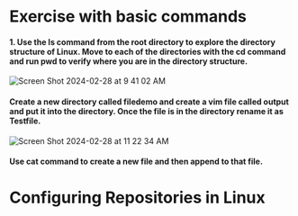 # Exercise with basic commands

#### 1. Use the ls command from the root directory to explore the directory structure of Linux. Move to each of the directories with the cd command and run pwd to verify where you are in the directory structure.
![Screen Shot 2024-02-28 at 9 41 02 AM](https://github.com/Mario7F/RHEL9/assets/59115100/3024c842-376e-4a13-9ac1-679e1eb0a7fb)


#### Create a new directory called filedemo and create a vim file called output and put it into the directory. Once the file is in the directory rename it as Testfile.
![Screen Shot 2024-02-28 at 11 22 34 AM](https://github.com/Mario7F/RHEL9/assets/59115100/6c14361f-a776-444e-9582-82bd1c1e361e)


#### Use cat command to create a new file and then append to that file. 


# Configuring Repositories in Linux
